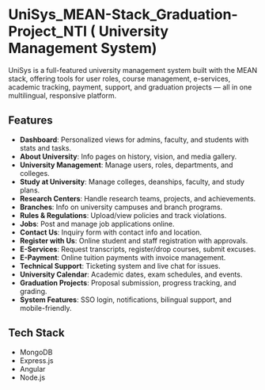 # UniSys_MEAN-Stack_Graduation-Project_NTI ( University Management System)
UniSys is a full-featured university management system built with the MEAN stack, offering tools for user roles, course management, e-services, academic tracking, payment, support, and graduation projects — all in one multilingual, responsive platform.

## Features

- **Dashboard**: Personalized views for admins, faculty, and students with stats and tasks.  
- **About University**: Info pages on history, vision, and media gallery.  
- **University Management**: Manage users, roles, departments, and colleges.  
- **Study at University**: Manage colleges, deanships, faculty, and study plans.  
- **Research Centers**: Handle research teams, projects, and achievements.  
- **Branches**: Info on university campuses and branch programs.  
- **Rules & Regulations**: Upload/view policies and track violations.  
- **Jobs**: Post and manage job applications online.  
- **Contact Us**: Inquiry form with contact info and location.  
- **Register with Us**: Online student and staff registration with approvals.  
- **E-Services**: Request transcripts, register/drop courses, submit excuses.  
- **E-Payment**: Online tuition payments with invoice management.  
- **Technical Support**: Ticketing system and live chat for issues.  
- **University Calendar**: Academic dates, exam schedules, and events.  
- **Graduation Projects**: Proposal submission, progress tracking, and grading.  
- **System Features**: SSO login, notifications, bilingual support, and mobile-friendly.

## Tech Stack

- MongoDB  
- Express.js  
- Angular  
- Node.js
